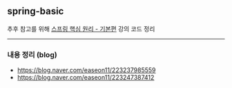 ## spring-basic

추후 참고를
위해 [스프링 핵심 원리 - 기본편](https://www.inflearn.com/course/%EC%8A%A4%ED%94%84%EB%A7%81-%ED%95%B5%EC%8B%AC-%EC%9B%90%EB%A6%AC-%EA%B8%B0%EB%B3%B8%ED%8E%B8)
강의 코드 정리

---

### 내용 정리 (blog)

- https://blog.naver.com/easeon11/223237985559
- https://blog.naver.com/easeon11/223247387412